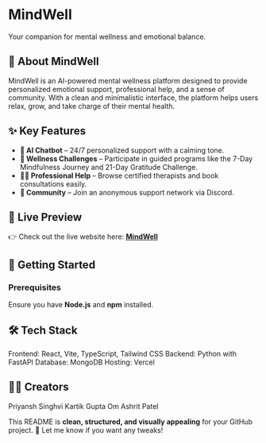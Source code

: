 # MindWell  
Your companion for mental wellness and emotional balance.  

## 🌿 About MindWell  
MindWell is an AI-powered mental wellness platform designed to provide personalized emotional support, professional help, and a sense of community. With a clean and minimalistic interface, the platform helps users relax, grow, and take charge of their mental health.  

## ✨ Key Features  
- **🤖 AI Chatbot** – 24/7 personalized support with a calming tone.  
- **🌱 Wellness Challenges** – Participate in guided programs like the 7-Day Mindfulness Journey and 21-Day Gratitude Challenge.  
- **👩‍⚕️ Professional Help** – Browse certified therapists and book consultations easily.  
- **💬 Community** – Join an anonymous support network via Discord.  

## 🔗 Live Preview  
👉 Check out the live website here: **[MindWell](https://h7mfl9ngqh5ypzqf.vercel.app)**  

## 🚀 Getting Started  

### Prerequisites  
Ensure you have **Node.js** and **npm** installed.  

## 🛠 Tech Stack
Frontend: React, Vite, TypeScript, Tailwind CSS
Backend: Python with FastAPI
Database: MongoDB
Hosting: Vercel

## 👨‍💻 Creators
Priyansh Singhvi
Kartik Gupta
Om Ashrit Patel


This README is **clean, structured, and visually appealing** for your GitHub project. 🚀 Let me know if you want any tweaks!



